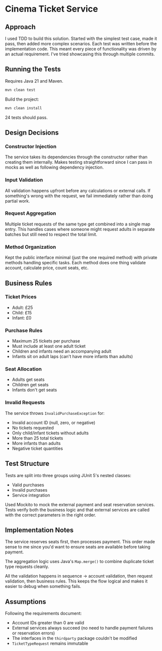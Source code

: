 # Cinema Ticket Service
## Approach

I used TDD to build this solution. Started with the simplest test case, made it pass, then added more complex scenarios. Each test was written before the implementation code. This meant every piece of functionality was driven by an actual requirement. I've tried showcasing this through multiple commits.

## Running the Tests

Requires Java 21 and Maven.

```bash
mvn clean test
```

Build the project:

```bash
mvn clean install
```

24 tests should pass.

## Design Decisions

### Constructor Injection
The service takes its dependencies through the constructor rather than creating them internally. Makes testing straightforward since I can pass in mocks as well as following dependency injection.

### Input Validation
All validation happens upfront before any calculations or external calls. If something's wrong with the request, we fail immediately rather than doing partial work.

### Request Aggregation  
Multiple ticket requests of the same type get combined into a single map entry. This handles cases where someone might request adults in separate batches but still need to respect the total limit.

### Method Organization
Kept the public interface minimal (just the one required method) with private methods handling specific tasks. Each method does one thing validate account, calculate price, count seats, etc.

## Business Rules

### Ticket Prices
- Adult: £25
- Child: £15  
- Infant: £0

### Purchase Rules
- Maximum 25 tickets per purchase
- Must include at least one adult ticket
- Children and infants need an accompanying adult
- Infants sit on adult laps (can't have more infants than adults)

### Seat Allocation
- Adults get seats
- Children get seats
- Infants don't get seats

### Invalid Requests
The service throws `InvalidPurchaseException` for:
- Invalid account ID (null, zero, or negative)
- No tickets requested
- Only child/infant tickets without adults
- More than 25 total tickets
- More infants than adults
- Negative ticket quantities

## Test Structure

Tests are split into three groups using JUnit 5's nested classes:
- Valid purchases
- Invalid purchases  
- Service integration 

Used Mockito to mock the external payment and seat reservation services. Tests verify both the business logic and that external services are called with the correct parameters in the right order.

## Implementation Notes

The service reserves seats first, then processes payment. This order made sense to me since you'd want to ensure seats are available before taking payment.

The aggregation logic uses Java's `Map.merge()` to combine duplicate ticket type requests cleanly.

All the validation happens in sequence -> account validation, then request validation, then business rules. This keeps the flow logical and makes it easier to debug when something fails.

## Assumptions

Following the requirements document:
- Account IDs greater than 0 are valid
- External services always succeed (no need to handle payment failures or reservation errors)
- The interfaces in the `thirdparty` package couldn't be modified
- `TicketTypeRequest` remains immutable
